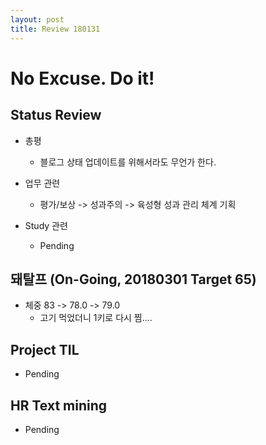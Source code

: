 ```yaml
---
layout: post
title: Review 180131
---
```

# No Excuse. Do it!

## Status Review
- 총평
    * 블로그 상태 업데이트를 위해서라도 무언가 한다.
    
- 업무 관련
    * 평가/보상 -> 성과주의 -> 육성형 성과 관리 체계 기획
    
- Study 관련
   * Pending

## 돼탈프 (On-Going, 20180301 Target 65)
- 체중 83 -> 78.0 -> 79.0
    * 고기 먹었더니 1키로 다시 찜....

## Project TIL
- Pending

## HR Text mining
- Pending